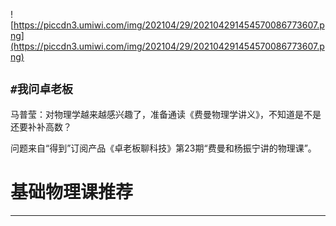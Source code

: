 ![https://piccdn3.umiwi.com/img/202104/29/202104291454570086773607.png](https://piccdn3.umiwi.com/img/202104/29/202104291454570086773607.png)

## `#我问卓老板`

马普莹：对物理学越来越感兴趣了，准备通读《费曼物理学讲义》，不知道是不是还要补补高数？

问题来自“得到”订阅产品《卓老板聊科技》第23期“费曼和杨振宁讲的物理课”。

# 基础物理课推荐

---

